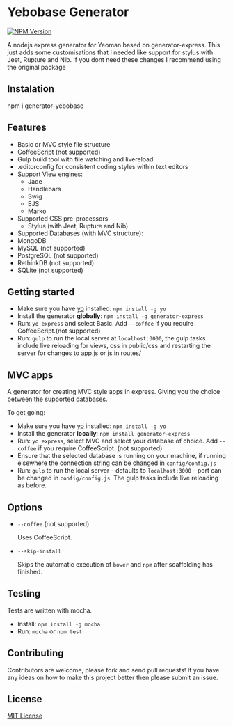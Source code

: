# Yebobase Generator
[![NPM Version](https://img.shields.io/badge/version-1.0.3-green.svg)](https://www.npmjs.com/package/generator-yebobase)


A nodejs express generator for Yeoman based on generator-express. This just adds some customisations that I needed like support for stylus with Jeet, Rupture and Nib. If you dont need these changes I recommend using the original package

## Instalation

npm i generator-yebobase

## Features

- Basic or MVC style file structure
- CoffeeScript (not supported)
- Gulp build tool with file watching and livereload
- .editorconfig for consistent coding styles within text editors
- Support View engines:
  - Jade
  - Handlebars
  - Swig
  - EJS
  - Marko
- Supported CSS pre-processors
  - Stylus (with Jeet, Rupture and Nib)
- Supported Databases (with MVC structure):
 - MongoDB
 - MySQL (not supported)
 - PostgreSQL (not supported)
 - RethinkDB (not supported)
 - SQLite (not supported)

## Getting started

- Make sure you have [yo](https://github.com/yeoman/yo) installed:
    `npm install -g yo`
- Install the generator **globally**: `npm install -g generator-express`
- Run: `yo express` and select Basic. Add `--coffee` if you require CoffeeScript.(not supported)
- Run: `gulp` to run the local server at `localhost:3000`, the gulp tasks include live reloading for views, css in public/css and restarting the server for changes to app.js or js in routes/

## MVC apps

A generator for creating MVC style apps in express. Giving you the choice between the supported databases.

To get going:

- Make sure you have [yo](https://github.com/yeoman/yo) installed:
    `npm install -g yo`
- Install the generator **locally**: `npm install generator-express`
- Run: `yo express`, select MVC and select your database of choice. Add `--coffee` if you require CoffeeScript. (not supported)
- Ensure that the selected database is running on your machine, if running elsewhere the connection string can be changed in `config/config.js`
- Run: `gulp` to run the local server - defaults to `localhost:3000` - port can be changed in `config/config.js`. The gulp tasks include live reloading as before.

## Options

- `--coffee` (not supported)

  Uses CoffeeScript.

- `--skip-install`

  Skips the automatic execution of `bower` and `npm` after
  scaffolding has finished.

## Testing
Tests are written with mocha.
- Install: `npm install -g mocha`
- Run: `mocha` or `npm test`

## Contributing
Contributors are welcome, please fork and send pull requests! If you have any ideas on how to make this project better then please submit an issue.

## License
[MIT License](http://en.wikipedia.org/wiki/MIT_License)
